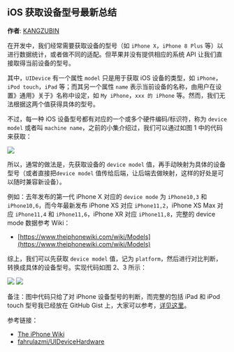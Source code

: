 iOS 获取设备型号最新总结
--------
**作者**: [KANGZUBIN](https://weibo.com/kangzubin)

在开发中，我们经常需要获取设备的型号（如 `iPhone X`，`iPhone 8 Plus` 等）以进行数据统计，或者做不同的适配。但苹果并没有提供相应的系统 API 让我们直接取得当前设备的型号。

其中，`UIDevice` 有一个属性 `model` 只是用于获取 iOS 设备的类型，如 `iPhone`，`iPod touch`，`iPad` 等；而其另一个属性 `name` 表示当前设备的名称，由用户在设置》通用》关于》名称中设定，如 `My iPhone`，`xxx 的 iPhone` 等。然而，我们无法根据这两个值获得具体的型号。

不过，每一种 iOS 设备型号都有对应的一个或多个硬件编码/标识符，称为 `device model` 或者叫 `machine name`，之前的小集介绍过，我们可以通过如图 1 中的代码来获取：

![](https://github.com/awesome-tips/iOS-Tips/blob/master/images/2018/10/4-1.png)

所以，通常的做法是，先获取设备的 `device model` 值，再手动映射为具体的设备型号（或者直接把`device model` 值传给后端，让后端去做映射，这样的好处是可以随时兼容新设备）。

例如：去年发布的第一代 iPhone X 对应的 `device mode` 为 `iPhone10,3` 和 `iPhone10,6`，而今年最新发布 iPhone XS 对应 `iPhone11,2`，iPhone XS Max 对应 `iPhone11,4` 和 `iPhone11,6`，iPhone XR 对应 `iPhone11,8`，完整的 device mode 数据参考 Wiki：

* [https://www.theiphonewiki.com/wiki/Models](https://www.theiphonewiki.com/wiki/Models)

综上，我们可以先获取 `device model` 值，记为 `platform`，然后进行对比判断，转换成具体的设备型号。实现代码如图 2、3 所示：

![](https://github.com/awesome-tips/iOS-Tips/blob/master/images/2018/10/4-2.png)
![](https://github.com/awesome-tips/iOS-Tips/blob/master/images/2018/10/4-3.png)

备注：图中代码只给了对 iPhone 设备型号的判断，而完整的包括 iPad 和 iPod touch 型号我已经放在 GitHub Gist 上，大家可以参考，[详见这里](https://gist.github.com/kangzubin/5b4f989d6b1113bfbe43c5772f3ba1fd)。

参考链接：

* [The iPhone Wiki](https://www.theiphonewiki.com/wiki/Models)
* [fahrulazmi/UIDeviceHardware](https://github.com/fahrulazmi/UIDeviceHardware)
